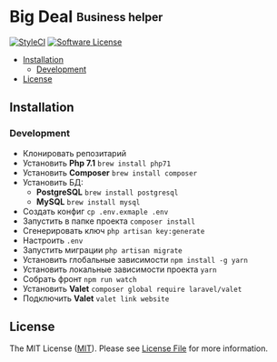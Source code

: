 <h1>Big Deal <sub><sup>Business helper</sup></sub></h1>

[![StyleCI][ico-styleci]][link-styleci]
[![Software License][ico-license]](LICENSE)

<!-- START doctoc generated TOC please keep comment here to allow auto update -->
<!-- DON'T EDIT THIS SECTION, INSTEAD RE-RUN doctoc TO UPDATE -->


- [Installation](#installation)
  - [Development](#development)
- [License](#license)

<!-- END doctoc generated TOC please keep comment here to allow auto update -->

## Installation
### Development
- Клонировать репозитарий
- Установить **Php 7.1** ```brew install php71```
- Установить **Composer** ```brew install composer```
- Установить БД:
  - **PostgreSQL** ```brew install postgresql```
  - **MySQL** ```brew install mysql```
- Создать конфиг ```cp .env.exmaple .env```
- Запустить в папке проекта ```composer install```
- Сгенерировать ключ ```php artisan key:generate```
- Настроить ```.env```
- Запустить миграции ```php artisan migrate```
- Установить глобальные зависимости ```npm install -g yarn```
- Установить локальные зависимости проекта ```yarn```
- Собрать фронт ```npm run watch```
- Установить **Valet** ```composer global require laravel/valet```
- Подключить **Valet** ```valet link website```

## License

The MIT License ([MIT](https://opensource.org/licenses/MIT)). Please see [License File](LICENSE) for more information.

<!-- Icons -->

[ico-license]: https://img.shields.io/github/license/mashape/apistatus.svg

[ico-styleci]: https://styleci.io/repos/174299397/shield?branch=develop&style=square
[link-styleci]: https://styleci.io/repos/174299397
